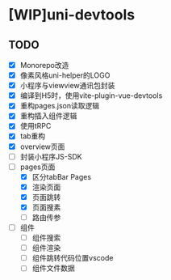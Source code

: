 # [WIP]uni-devtools

## TODO

- [x] Monorepo改造
- [x] 像素风格uni-helper的LOGO
- [x] 小程序与viewview通讯包封装
- [x] 编译到H5时，使用vite-plugin-vue-devtools
- [x] 重构pages.json读取逻辑
- [x] 重构插入组件逻辑
- [x] 使用tRPC
- [x] tab重构
- [x] overview页面
- [ ] 封装小程序JS-SDK
- [ ] pages页面
  - [x] 区分tabBar Pages
  - [x] 渲染页面
  - [x] 页面跳转
  - [x] 页面搜素
  - [ ] 路由传参
- [ ] 组件
  - [ ] 组件搜索
  - [ ] 组件渲染
  - [ ] 组件跳转代码位置vscode
  - [ ] 组件文件数据
